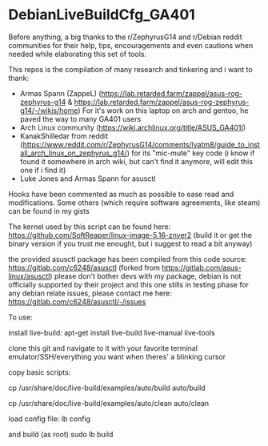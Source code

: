 # DebianLiveBuildCfg_GA401

Before anything, a big thanks to the r/ZephyrusG14 and r/Debian reddit communities 
for their help, tips, encouragements and even cautions when needed while elaborating this set of tools.

This repos is the compilation of many research and tinkering and i want to thank:
- Armas Spann (ZappeL) (https://lab.retarded.farm/zappel/asus-rog-zephyrus-g14 & https://lab.retarded.farm/zappel/asus-rog-zephyrus-g14/-/wikis/home)
  For it's work on this laptop on arch and gentoo, he paved the way to many GA401 users
- Arch Linux community (https://wiki.archlinux.org/title/ASUS_GA401I)
- KanakShilledar from reddit (https://www.reddit.com/r/ZephyrusG14/comments/lyatm8/guide_to_install_arch_linux_on_zephyrus_g14/)
  for its "mic-mute" key code (i know if found it somewhere in arch wiki, but can't find it anymore, will edit this one if i find it)
- Luke Jones and Armas Spann for asusctl 
  
Hooks have been commented as much as possible to ease read and modifications. 
Some others (which require software agreements, like steam) can be found in my gists

The kernel used by this script can be found here:
https://github.com/SoftReaper/linux-image-5.16-znver2
(build it or get the binary version if you trust me enought, but i suggest to read a bit anyway)

the provided asusctl package has been compiled from this code source:
https://gitlab.com/c6248/asusctl (forked from https://gitlab.com/asus-linux/asusctl)
please don't bother devs with my package, debian is not officially supported by their project and this one stills in testing phase
for any debian relate issues, please contact me here: https://gitlab.com/c6248/asusctl/-/issues

To use:

install live-build:
apt-get install live-build live-manual live-tools

clone this git and navigate to it with your favorite terminal emulator/SSH/everything you want when theres' a blinking cursor

copy basic scripts:

cp /usr/share/doc/live-build/examples/auto/build auto/build

cp /usr/share/doc/live-build/examples/auto/clean auto/clean

load config file:
lb config

and build (as root)
sudo lb build
